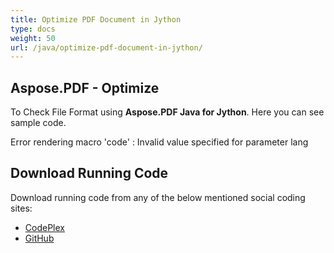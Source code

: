 ```yaml
---
title: Optimize PDF Document in Jython
type: docs
weight: 50
url: /java/optimize-pdf-document-in-jython/
---
```


## **Aspose.PDF - Optimize**
To Check File Format using **Aspose.PDF Java for Jython**. Here you can see sample code.

Error rendering macro 'code' : Invalid value specified for parameter lang
## **Download Running Code**
Download running code from any of the below mentioned social coding sites:

- [CodePlex](https://asposepdfjavajython.codeplex.com/releases)
- [GitHub](https://github.com/aspose-pdf/Aspose.PDF-for-Java/releases)

